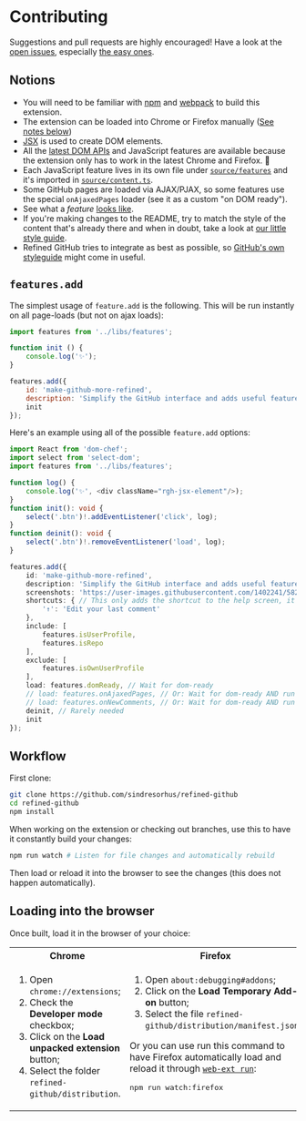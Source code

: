 # Contributing

Suggestions and pull requests are highly encouraged! Have a look at the [open issues](https://github.com/sindresorhus/refined-github/issues?q=is%3Aissue+is%3Aopen+label%3A%22help+wanted%22+sort%3Areactions-%2B1-desc), especially [the easy ones](https://github.com/sindresorhus/refined-github/issues?q=is%3Aissue+is%3Aopen+label%3A%22good+first+issue%22+sort%3Areactions-%2B1-desc).

## Notions

- You will need to be familiar with [npm](https://docs.npmjs.com/getting-started/) and [webpack](https://web-design-weekly.com/2014/09/24/diving-webpack/) to build this extension.
- The extension can be loaded into Chrome or Firefox manually ([See notes below](#loading-into-the-browser))
- [JSX](https://reactjs.org/docs/introducing-jsx.html) is used to create DOM elements.
- All the [latest DOM APIs](https://github.com/WebReflection/dom4#features) and JavaScript features are available because the extension only has to work in the latest Chrome and Firefox. 🎉
- Each JavaScript feature lives in its own file under [`source/features`](https://github.com/sindresorhus/refined-github/tree/master/source/features) and it's imported in [`source/content.ts`](https://github.com/sindresorhus/refined-github/blob/master/source/content.ts).
- Some GitHub pages are loaded via AJAX/PJAX, so some features use the special `onAjaxedPages` loader (see it as a custom "on DOM ready").
- See what a _feature_ [looks like](https://github.com/sindresorhus/refined-github/blob/master/source/features/user-profile-follower-badge.tsx).
- If you're making changes to the README, try to match the style of the content that's already there and when in doubt, take a look at [our little style guide](https://github.com/sindresorhus/refined-github/issues/1139).
- Refined GitHub tries to integrate as best as possible, so [GitHub's own styleguide](https://styleguide.github.com/primer/) might come in useful.

## `features.add`

The simplest usage of `feature.add` is the following. This will be run instantly on all page-loads (but not on ajax loads):

```js
import features from '../libs/features';

function init () {
	console.log('✨');
}

features.add({
	id: 'make-github-more-refined',
	description: 'Simplify the GitHub interface and adds useful features',
	init
});
```

Here's an example using all of the possible `feature.add` options:


```ts
import React from 'dom-chef';
import select from 'select-dom';
import features from '../libs/features';

function log() {
	console.log('✨', <div className="rgh-jsx-element"/>);
}
function init(): void {
	select('.btn')!.addEventListener('click', log);
}
function deinit(): void {
	select('.btn')!.removeEventListener('load', log);
}

features.add({
	id: 'make-github-more-refined',
	description: 'Simplify the GitHub interface and adds useful features',
	screenshots: 'https://user-images.githubusercontent.com/1402241/58238638-3cbcd080-7d7a-11e9-80f6-be6c0520cfed.jpg',
	shortcuts: { // This only adds the shortcut to the help screen, it doesn't enable it
		'↑': 'Edit your last comment'
	},
	include: [
		features.isUserProfile,
		features.isRepo
	],
	exclude: [
		features.isOwnUserProfile
	],
	load: features.domReady, // Wait for dom-ready
	// load: features.onAjaxedPages, // Or: Wait for dom-ready AND run on all ajaxed loads
	// load: features.onNewComments, // Or: Wait for dom-ready AND run on all ajaxed loads AND watch for new comments
	deinit, // Rarely needed
	init
});
```


## Workflow

First clone:

```sh
git clone https://github.com/sindresorhus/refined-github
cd refined-github
npm install
```

When working on the extension or checking out branches, use this to have it constantly build your changes:

```sh
npm run watch # Listen for file changes and automatically rebuild
```

Then load or reload it into the browser to see the changes (this does not happen automatically).

## Loading into the browser

Once built, load it in the browser of your choice:

<table>
	<tr>
		<th>Chrome</th>
		<th>Firefox</th>
	</tr>
	<tr>
		<td width="50%" valign="top">
			<ol>
				<li>Open <code>chrome://extensions</code>;
				<li>Check the <strong>Developer mode</strong> checkbox;
				<li>Click on the <strong>Load unpacked extension</strong> button;
				<li>Select the folder <code>refined-github/distribution</code>.
			</ol>
		</td>
		<td width="50%" valign="top">
			<ol>
				<li>Open <code>about:debugging#addons</code>;
				<li>Click on the <strong>Load Temporary Add-on</strong> button;
				<li>Select the file <code>refined-github/distribution/manifest.json</code>.
			</ol>
			Or you can use run this command to have Firefox automatically load and reload it through <a href="https://developer.mozilla.org/en-US/Add-ons/WebExtensions/web-ext_command_reference#web-ext_run"><code>web-ext run</code></a>:</p>
			<pre>npm run watch:firefox</pre>
		</td>
	</tr>
</table>
